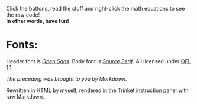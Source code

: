 Click the buttons, read the stuff and right-click the math equations to see the raw code!  
**In other words, have fun!**  

# Fonts:

Header font is [*Open Sans*](https://fonts.google.com/specimen/Open+Sans). Body font is [*Source Serif*](https://fonts.google.com/specimen/Source+Serif+4). All licensed under [OFL 1.1](https://scripts.sil.org/cms/scripts/page.php)

*The preceding was brought to you by Markdown.*

Rewritten in HTML by myself, rendered in the Trinket instruction panel with raw Markdown.
